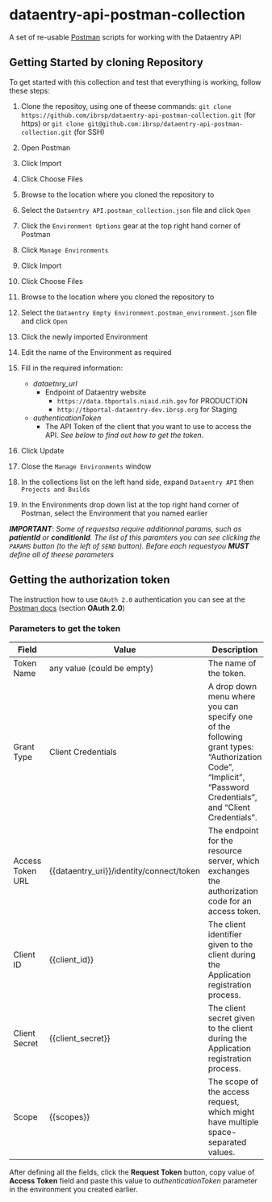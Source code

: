 # dataentry-api-postman-collection
A set of re-usable [Postman](https://www.getpostman.com/) scripts for working with the Dataentry API

## Getting Started by cloning Repository
To get started with this collection and test that everything is working, follow these steps:

1. Clone the repositoy, using one of theese commands: `git clone https://github.com/ibrsp/dataentry-api-postman-collection.git` (for https) or  `git clone git@github.com:ibrsp/dataentry-api-postman-collection.git` (for SSH)
1. Open Postman
1. Click Import
1. Click Choose Files
1. Browse to the location where you cloned the repository to
1. Select the `Dataentry API.postman_collection.json` file and click `Open`
1. Click the `Environment Options` gear at the top right hand corner of Postman
1. Click `Manage Environments`
1. Click Import
1. Click Choose Files
1. Browse to the location where you cloned the repository to
1. Select the `Dataentry Empty Environment.postman_environment.json` file and click `Open`
1. Click the newly imported Environment
1. Edit the name of the Environment as required
1. Fill in the required information:

    * _dataetnry_url_
      * Endpoint of Dataentry website
        * `https://data.tbportals.niaid.nih.gov` for PRODUCTION
        * `http://tbportal-dataentry-dev.ibrsp.org` for Staging 
    * _authenticationToken_
      * The API Token of the client that you want to use to access the API. *See below to find out how to get the token*.
1. Click Update
1. Close the `Manage Environments` window
1. In the collections list on the left hand side, expand `Dataentry API` then `Projects and Builds`
1. In the Environments drop down list at the top right hand corner of Postman, select the Environment that you named earlier

***IMPORTANT***: *Some of requestsa require additionnal params, such as **patientId** or **conditionId**. The list of this paramters you can see clicking the `PARAMS` button (to the left of `SEND` button). Befare each requestyou **MUST** define all of theese parameters*

## Getting the authorization token

The instruction how to use `OAuth 2.0` authentication you can see at the [Postman docs](https://www.getpostman.com/docs/postman/sending_api_requests/authorization) (section **OAuth 2.0**)

### Parameters to get the token

| Field  | Value  | Description |
|---|---|---|
| Token Name  | any value (could be empty)  | The name of the token.  | 
| Grant Type  | Client Credentials  | A drop down menu where you can specify one of the following grant types: “Authorization Code”, “Implicit”, “Password Credentials”, and “Client Credentials”.  | 
| Access Token URL  | {{dataentry_uri}}/identity/connect/token  | The endpoint for the resource server, which exchanges the authorization code for an access token.  | 
| Client ID | {{client_id}} | The client identifier given to the client during the Application registration process. |
| Client Secret | {{client_secret}} | The client secret given to the client during the Application registration process. |
| Scope | {{scopes}} | The scope of the access request, which might have multiple space-separated values. |

After defining all the fields, click the **Request Token** button, copy value of **Access Token** field and paste this value to _authenticationToken_ parameter in the environment you created earlier.

